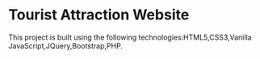 # Tourist Attraction Website

This project is built using the following technologies:HTML5,CSS3,Vanilla JavaScript,JQuery,Bootstrap,PHP.
